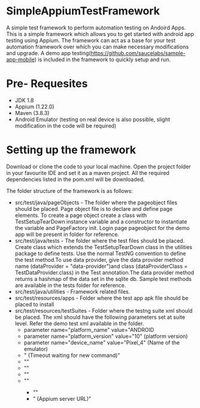 # SimpleAppiumTestFramework
A simple test framework to perform automation testing on Andoird Apps.
This is a simple framework which allows you to get started with android app testing using Appium.
The framework can act as a base for your test automation framework over which you can make necessary modifications and upgrade.
A demo app testing(https://github.com/saucelabs/sample-app-mobile) is included in the framework to quickly setup and run.

# Pre- Requesites
 - JDK 1.8
 - Appium (1.22.0)
 - Maven (3.8.3)
 - Android Emulator (testing on real device is also possible, slight modification in the code will be required)

# Setting up the framework
Download or clone the code to your local machine. Open the project folder in your favourite IDE and set it as a maven project.
All the required dependencies listed in the pom.xml will be downloaded.

The folder structure of the framework is as follows:
 - src/test/java/pageObjects - The folder where the pageobject files should be placed. Page object file is to declare and define page elements. To create a page object create a class with TestSetupTearDown instance variable and a constructor to instantiate the variable and PageFactory init. Login page pageobject for the demo app will be present in folder for reference.
 - src/test/java/tests - The folder where the test files should be placed. Create class which extends the TestSetupTearDown class in the utilities package to define tests. Use the normal TestNG convention to define the test method.To use data provider, give the data provider method name (dataProvider = "data-provider")and class (dataProviderClass = TestDataProvider.class) in the Test annotation.The data provider method returns a hashmap of the data set in the sqlite db. Sample test methods are available in the tests folder for reference.
 - src/test/java/utilities - Framework related files.
 - src/test/resources/apps - Folder where the test app apk file should be placed to install
 - src/test/resources/testSuites - Folder where the testng suite xml should be placed. The xml should have the following parameters set at suite level. Refer the demo test xml available in the folder.
	- parameter name="platform_name" value="ANDROID
	- parameter name="platform_version" value="10" (platform version)
	- parameter name="device_name" value="Pixel_4" (Name of the emulator)
	- "<parameter name="new_command_timeout" value="120" /> (Timeout waiting for new command)"
	- "<parameter name="appToTest"	value="<Absolute path to the folder>/src/test/resources/apps/Android.SauceLabs.Mobile.Sample.app.2.7.1.apk" />"
	- "<parameter name="appPackage" value="com.swaglabsmobileapp" />"
	- "<parameter name="appActivity" value="com.swaglabsmobileapp.MainActivity" />"
	- "<parameter name="avd" value="Pixel_4" />"
     	- "<parameter name="consolePort" value="5556" />"
     	- "<parameter name="appiumServerURL" value="http://127.0.0.1:4723/wd/hub" /> (Appium server URL)"

